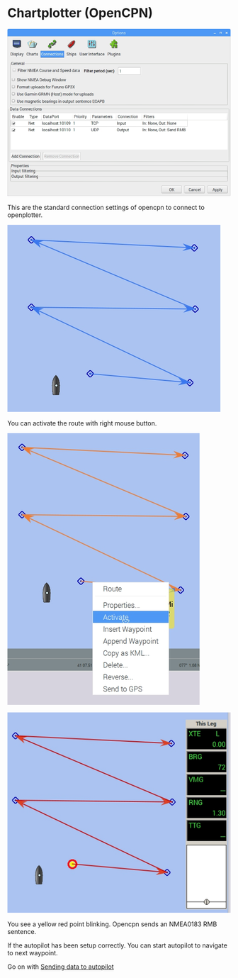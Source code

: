 # Chartplotter \(OpenCPN\)

![](/assets/screenshot.94.jpg)

This are the standard connection settings of opencpn to connect to openplotter.

![](/assets/screenshot.95.jpg)

You can activate the route with right mouse button.

![](/assets/screenshot.96.jpg)

![](/assets/screenshot.97.jpg)

You see a yellow red point blinking. Opencpn sends an NMEA0183 RMB sentence.

If the autopilot has been setup correctly. You can start autopilot to navigate to next waypoint.

Go on with [Sending data to autopilot](/sending-data-to-autopilot.md)

